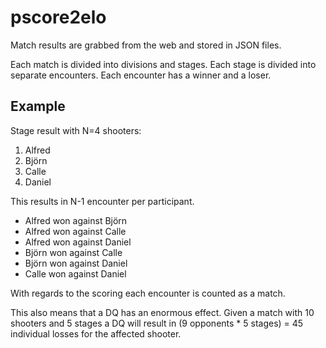# pscore2elo

Match results are grabbed from the web and stored in JSON files.

Each match is divided into divisions and stages. Each stage is divided into separate encounters. Each encounter has a winner and a loser.

## Example

Stage result with N=4 shooters:

1. Alfred
2. Björn
3. Calle
4. Daniel

This results in N-1 encounter per participant.

- Alfred won against Björn
- Alfred won against Calle
- Alfred won against Daniel
- Björn won against Calle
- Björn won against Daniel
- Calle won against Daniel

With regards to the scoring each encounter is counted as a match.

This also means that a DQ has an enormous effect. Given a match with 10 shooters and 5 stages a DQ will result in (9 opponents * 5 stages) = 45 individual losses for the affected shooter.
